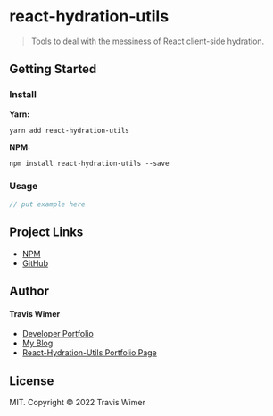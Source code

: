 # react-hydration-utils

> Tools to deal with the messiness of React client-side hydration.

## Getting Started

### Install

**Yarn:**

```shell
yarn add react-hydration-utils
```

**NPM:**

```shell
npm install react-hydration-utils --save
```

### Usage

```javascript
// put example here
```

## Project Links

- [NPM](https://www.npmjs.com/package/react-hydration-utils)
- [GitHub](https://github.com/traviswimer/react-hydration-utils)

## Author

#### Travis Wimer

- <a href="https://traviswimer.com/developer-portfolio" title="React Native, React, NodeJS, UI/UX Developer" target="_blank">Developer Portfolio</a>
- <a href="https://traviswimer.com/blog" title="React Native, React, NodeJS, UI/UX Blog" target="_blank">My Blog</a>
- <a href="https://traviswimer.com/developer-portfolio/react-hydration-utils" title="react-hydration-utils | Travis Wimer" target="_blank">React-Hydration-Utils Portfolio Page</a>

## License

MIT. Copyright © 2022 Travis Wimer
